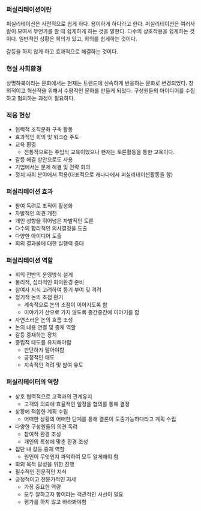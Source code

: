 ### 퍼실리테이션이란
퍼실리테이션은 사전적으로 쉽게 하다. 용이하게 하다라고 한다.
퍼실리테이션은 여러사람이 모여서 무언가를 할 때 쉽게하게 하는 것을 말한다. 다수의 상호작용을 쉽게하는 것이다. 일반적인 상황은 회의가 있고, 회의를 쉽게하는 것이다.

갈등을 하지 않게 하고 효과적으로 해결하는 것이다.

### 현실 사회환경
상명하복이라는 문화에서는 현재는 트렌드에 신속하게 반응하는 문화로 변경되었다. 창의적이고 혁신적을 위해서 수평적인 문화를 만들게 되었다.
구성원들의 아이디어를 수집하고 협의하는 과정이 필요하다.

### 적용 현상
- 협력적 조직문화 구축 활동
- 효과적인 회의 및 워크숍 주도
- 교육 환경
  - 전통적으로는 주입식 교육이었으나 현재는 토론활동을 통한 교육이다.
- 갈등 해결 방안으로도 사용
- 기업에서는 문제 해결 및 전략 회의
- 정치 사회 분야에서 적용(대표적으로 캐나다에서 퍼실리테이션활동을 함)

### 퍼실리테이션 효과
- 참여 독려로 조직이 활성화
- 자발적인 의견 개진
- 개인 성향을 뛰어넘은 자발적인 토론
- 다수의 합리적인 의사결정을 도출
- 다양한 아이디어 도출
- 회의 결과물에 대한 실행력 증대

### 퍼실리테이션 역할
- 회의 전반의 운영방식 설계
- 물리적, 심리적인 회의환경 준비
- 참여자 지식 고려하여 동기 부여 및 격려
- 정기적 논의 초점 환기
  - 계속적으로 논의 초점이 이어지도록 함
  - 이야기가 산으로 가지 않도록 중간중간에 이야기를 함
- 자연스러운 논의 흐름 조성
- 논의 내용 연결 및 중재 역할
- 갈등 중재하는 장치
- 중립적 태도를 유지해야함
  - 판단하지 말아야함
  - 긍정적인 태도
  - 지속적인 격려 및 참여 유도

### 퍼실리테이터의 역량
- 상호 협력적으로 고객과의 관계유지
  - 고객의 의뢰에 효율적인 일정을 협의를 통해 결정
- 상황에 적합한 계획 수립
  - 어떠한 상황의 어떠한 단계를 통해 결론이 도출가능하다라고 계획 수립
- 다양한 구성원들의 의견 독려
  - 참여적 환경 조성
  - 개인의 특성에 맞춘 환경 조성
- 집단 내 갈등 중재 역할
  - 원인이 무엇인지 파악하여 모두 알게해야 함
- 회의 목적 달성을 위한 진행
- 필수적인 전문적인 지식
- 긍정적이고 전문가적인 자세
  - 가장 중요한 역량
  - 모두 잘하고자 함이라는 객관적인 시선이 필요
  - 평가를 하지 않고 바라봐야함